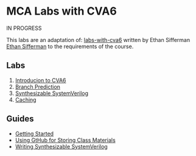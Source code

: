 
# MCA Labs with CVA6

IN PROGRESS

This labs are an adaptation of: [labs-with-cva6](https://github.com/sifferman/labs-with-cva6) written by Ethan Sifferman [Ethan Sifferman](https://github.com/sifferman) to the requirements of the course.

## Labs

1. [Introducion to CVA6](./labs/intro.md)
2. [Branch Prediction](./labs/branch-prediction.md)
3. [Synthesizable SystemVerilog](./labs/sv.md)
4. [Caching](./labs/caching.md)

## Guides

* [Getting Started](./guides/getting-started.md)
* [Using GtHub for Storing Class Materials](./guides/your-own-repo.md)
* [Writing Synthesizable SystemVerilog](./guides/synthesis.md)
